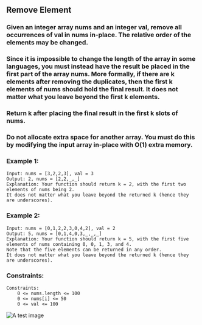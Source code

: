 
## Remove Element

### Given an integer array nums and an integer val, remove all occurrences of val in nums in-place. The relative order of the elements may be changed.

### Since it is impossible to change the length of the array in some languages, you must instead have the result be placed in the first part of the array nums. More formally, if there are k elements after removing the duplicates, then the first k elements of nums should hold the final result. It does not matter what you leave beyond the first k elements.

### Return k after placing the final result in the first k slots of nums.

### Do not allocate extra space for another array. You must do this by modifying the input array in-place with O(1) extra memory.


### Example 1:
```
Input: nums = [3,2,2,3], val = 3
Output: 2, nums = [2,2,_,_]
Explanation: Your function should return k = 2, with the first two elements of nums being 2.
It does not matter what you leave beyond the returned k (hence they are underscores).

```
### Example 2:
```
Input: nums = [0,1,2,2,3,0,4,2], val = 2
Output: 5, nums = [0,1,4,0,3,_,_,_]
Explanation: Your function should return k = 5, with the first five elements of nums containing 0, 0, 1, 3, and 4.
Note that the five elements can be returned in any order.
It does not matter what you leave beyond the returned k (hence they are underscores).
```
### Constraints:
```
Constraints:
    0 <= nums.length <= 100
    0 <= nums[i] <= 50
    0 <= val <= 100
```

![A test image]()

